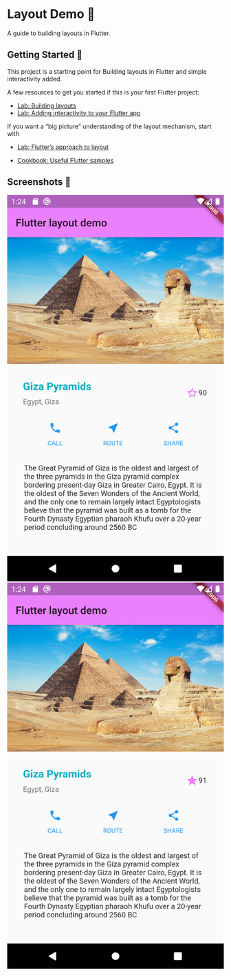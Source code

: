 # Layout Demo 📐

A guide to building layouts in Flutter.

## Getting Started 🚀

This project is a starting point for Building layouts in Flutter and simple interactivity added.

A few resources to get you started if this is your first Flutter project:

- [Lab: Building layouts](https://flutter.dev/docs/development/ui/layout/tutorial)
- [Lab: Adding interactivity to your Flutter app](https://flutter.dev/docs/development/ui/interactive)


If you want a “big picture” understanding of the layout mechanism, start with
- [Lab: Flutter’s approach to layout](https://flutter.dev/docs/development/ui/layout)

- [Cookbook: Useful Flutter samples](https://flutter.dev/docs/cookbook)

## Screenshots 🎉

<div align="center">
<img src="/screenshots/GizaPyramids_1.png" alt="Main Screen" />
<img src="/screenshots/GizaPyramids_2.png" alt="Main Screen" />
</div>
